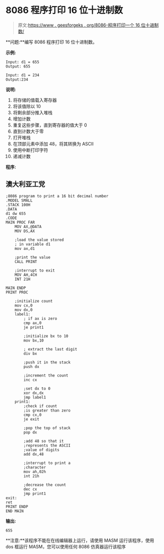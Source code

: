 # 8086 程序打印 16 位十进制数

> 原文:[https://www . geesforgeks . org/8086-程序打印一个 16 位十进制数/](https://www.geeksforgeeks.org/8086-program-to-print-a-16-bit-decimal-number/)

**问题:**编写 8086 程序打印 16 位十进制数。

**示例:**

```
Input: d1 = 655
Output: 655

Input: d1 = 234
Output:234 
```

**说明:**

1.  将存储的值载入寄存器
2.  将该值除以 10
3.  将剩余部分推入堆栈
4.  增加计数
5.  重复这些步骤，直到寄存器的值大于 0
6.  直到计数大于零
7.  打开堆栈
8.  在顶部元素中添加 48，将其转换为 ASCII
9.  使用中断打印字符
10.  递减计数

**程序:**

## 澳大利亚工党

```
;8086 program to print a 16 bit decimal number
.MODEL SMALL
.STACK 100H
.DATA
d1 dw 655
.CODE
MAIN PROC FAR
    MOV AX,@DATA
    MOV DS,AX   

    ;load the value stored
    ; in variable d1
    mov ax,d1      

    ;print the value
    CALL PRINT     

    ;interrupt to exit              
    MOV AH,4CH
    INT 21H

MAIN ENDP
PRINT PROC          

    ;initialize count
    mov cx,0
    mov dx,0
    label1:
        ; if ax is zero
        cmp ax,0
        je print1     

        ;initialize bx to 10
        mov bx,10       

        ; extract the last digit
        div bx                 

        ;push it in the stack
        push dx             

        ;increment the count
        inc cx             

        ;set dx to 0
        xor dx,dx
        jmp label1
    print1:
        ;check if count
        ;is greater than zero
        cmp cx,0
        je exit

        ;pop the top of stack
        pop dx

        ;add 48 so that it
        ;represents the ASCII
        ;value of digits
        add dx,48

        ;interrupt to print a
        ;character
        mov ah,02h
        int 21h

        ;decrease the count
        dec cx
        jmp print1
exit:
ret
PRINT ENDP
END MAIN
```

**输出:**

```
655
```

**注意:**该程序不能在在线编辑器上运行，请使用 MASM 运行该程序，使用 dos 框运行 MASM，您可以使用任何 8086 仿真器运行该程序